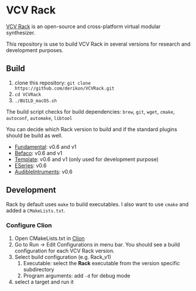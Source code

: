 # VCV Rack

[VCV Rack](https://vcvrack.com/) is an open-source and cross-platform virtual modular synthesizer.

This repository is use to build VCV Rack in several versions for research and development purposes.


## Build

1. clone this repository: `git clone https://github.com/derikon/VCVRack.git`
2. `cd VCVRack`
3. `./BUILD_macOS.sh`

The build script checks for build dependencies: `brew`, `git`, `wget`, `cmake`, `autoconf`, `automake`, `libtool`

You can decide which Rack version to build and if the standard plugins should be build as well.

+ [Fundamental](https://github.com/VCVRack/Fundamental): v0.6 and v1
+ [Befaco](https://github.com/VCVRack/Befaco): v0.6 and v1
+ [Template](https://github.com/VCVRack/Template): v0.6 and v1 (only used for development purpose)
+ [ESeries](https://github.com/VCVRack/ESeries): v0.6
+ [AudibleIntruments](https://github.com/VCVRack/Befaco): v0.6


## Development

Rack by default uses `make` to build executables. I also want to use `cmake` and added a `CMakeLists.txt`.

### Configure Clion

1. Open CMakeLists.txt in [Clion](https://www.jetbrains.com/clion/)
2. Go to Run -> Edit Configurations in menu bar. You should see a build configuration for each VCV Rack version.
3. Select build configuration (e.g. Rack_v1)
    1. Executable: select the **Rack** executable from the version specific subdirectory
    2. Program arguments: add `-d` for debug mode
4. select a target and run it
